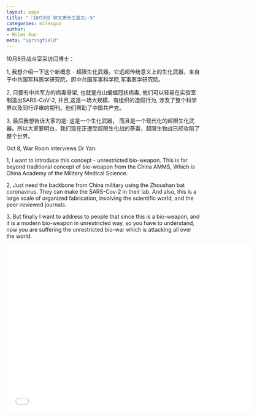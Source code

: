 ```yaml
---
layout: page
title: "『10月8日 郭文贵先生盖文』·5"
categories: milesguo
author:
- Miles Guo
meta: "Springfield"
---
```


10月8日战斗室采访闫博士：

1, 我想介绍一下这个新概念 - 超限生化武器。它远超传统意义上的生化武器，来自于中共国军科医学研究院，即中共国军事科学院,军事医学研究院。

2, 只要有中共军方的病毒骨架, 也就是舟山蝙蝠冠状病毒, 他们可以轻易在实验室制造出SARS-CoV-2, 并且,这是一场大规模、有组织的造假行为, 涉及了整个科学界以及同行评审的期刊。他们帮助了中国共产党。

3, 最后我想告诉大家的是: 这是一个生化武器， 而且是一个现代化的超限生化武器。所以大家要明白，我们现在正遭受超限生化战的荼毒，超限生物战已经攻陷了整个世界。

Oct 8, War Room interviews Dr Yan:

1, I want to introduce this concept - unrestricted bio-weapon. This is far beyond traditional concept of bio-weapon from the China AMMS, Which is China Academy of the Military Medical Science. 

2, Just need the backbone from China military using the Zhoushan bat coronavirus. They can make the SARS-Cov-2 in their lab. And also, this is a large scale of organized fabrication, involving the scientific world, and the peer-reviewed journals.

3, But finally I want to address to people that since this is a bio-weapon, and it is a modern bio-weapon in unrestricted way, so you have to understand, now you are suffering the unrestricted bio-war which is attacking all over the world. 

<center>
<iframe width="640" height="440" src="../../../../video/milesguo/2020_10_08_Miles_Guo_Getter_5.MOV" frameborder="0" allow="accelerometer; autoplay; encrypted-media; gyroscope; picture-in-picture" allowfullscreen></iframe>
</center>
